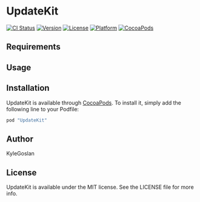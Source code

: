 # UpdateKit

[![CI Status](http://img.shields.io/travis/KyleGoslan/SKTimer.svg?style=flat)](https://travis-ci.org/KyleGoslan/UpdateKit)
[![Version](https://img.shields.io/cocoapods/v/SKTimer.svg?style=flat)](http://cocoapods.org/pods/UpdateKit)
[![License](https://img.shields.io/cocoapods/l/SKTimer.svg?style=flat)](http://cocoapods.org/pods/UpdateKit)
[![Platform](https://img.shields.io/cocoapods/p/SKTimer.svg?style=flat)](http://cocoapods.org/pods/UpdateKit)
[![CocoaPods](https://img.shields.io/cocoapods/metrics/doc-percent/SKTimer.svg)]()

## Requirements


## Usage


## Installation

UpdateKit is available through [CocoaPods](http://cocoapods.org). To install it, simply add the following line to your Podfile:

```ruby
pod "UpdateKit"
```

## Author

KyleGoslan

## License

UpdateKit is available under the MIT license. See the LICENSE file for more info.

